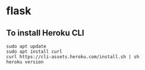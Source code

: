 # flask

## To install Heroku CLI
```
sudo apt update
sudo apt install curl  
curl https://cli-assets.heroku.com/install.sh | sh
heroku version
```